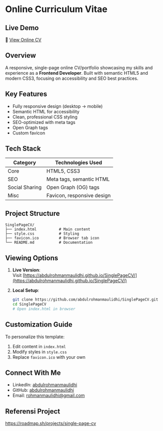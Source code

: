 # Online Curriculum Vitae

## Live Demo

🔗 [View Online CV](https://abdulrohmanmaulidhi.github.io/SinglePageCV/)

## Overview

A responsive, single-page online CV/portfolio showcasing my skills and experience as a **Frontend Developer**. Built with semantic HTML5 and modern CSS3, focusing on accessibility and SEO best practices.

## Key Features

- Fully responsive design (desktop → mobile)
- Semantic HTML for accessibility
- Clean, professional CSS styling
- SEO-optimized with meta tags
- Open Graph tags
- Custom favicon

## Tech Stack

| Category       | Technologies Used          |
| -------------- | -------------------------- |
| Core           | HTML5, CSS3                |
| SEO            | Meta tags, semantic HTML   |
| Social Sharing | Open Graph (OG) tags       |
| Misc           | Favicon, responsive design |

## Project Structure

```
SinglePageCV/
├── index.html          # Main content
├── style.css           # Styling
├── favicon.ico         # Browser tab icon
└── README.md           # Documentation
```

## Viewing Options

1. **Live Version**:  
   Visit [https://abdulrohmanmaulidhi.github.io/SinglePageCV/](https://abdulrohmanmaulidhi.github.io/SinglePageCV/)

2. **Local Setup**:
   ```bash
   git clone https://github.com/abdulrohmanmaulidhi/SinglePageCV.git
   cd SinglePageCV
   # Open index.html in browser
   ```

## Customization Guide

To personalize this template:

1. Edit content in `index.html`
2. Modify styles in `style.css`
3. Replace `favicon.ico` with your own

## Connect With Me

- LinkedIn: [abdulrohmanmaulidhi](https://www.linkedin.com/in/abdulrohmanmaulidhi/)
- GitHub: [abdulrohmanmaulidhi](https://github.com/abdulrohmanmaulidhi)
- Email: rohmanmaulidhi@gmail.com

## Referensi Project

https://roadmap.sh/projects/single-page-cv
